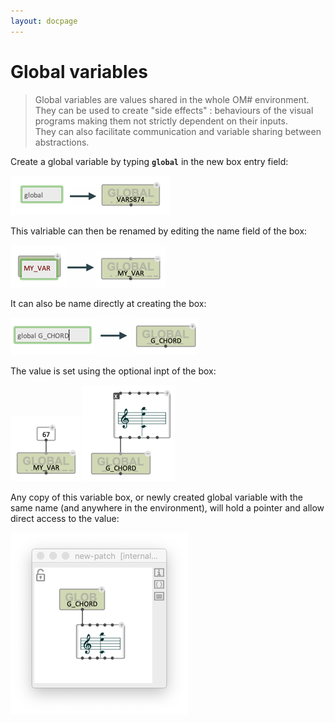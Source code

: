 ```yaml
---
layout: docpage
---
```


# Global variables

> Global variables are values shared in the whole OM# environment.    
> They can be used to create "side effects" : behaviours of the visual programs making them not strictly dependent on their inputs.    
> They can also facilitate communication and variable sharing between abstractions.    

Create a global variable by typing **`global`** in the new box entry field:

<img src="global-variable_img/global-create.png"> 

This valriable can then be renamed by editing the name field of the box:

<img src="global-variable_img/global-rename.png"> 

It can also be name directly at creating the box:

<img src="global-variable_img/global-create-name.png"> 

The value is set using the optional inpt of the box:

<img src="global-variable_img/global-set.png"> 
<img src="global-variable_img/global-set-chord.png"> 


Any copy of this variable box, or newly created global variable with the same name (and anywhere in the environment), will hold a pointer and allow direct access to the value:

<img src="global-variable_img/global-read.png"> 


